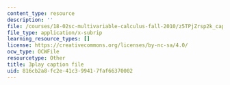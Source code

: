 ```yaml
---
content_type: resource
description: ''
file: /courses/18-02sc-multivariable-calculus-fall-2010/z5TPjZrsp2k_captions.vtt
file_type: application/x-subrip
learning_resource_types: []
license: https://creativecommons.org/licenses/by-nc-sa/4.0/
ocw_type: OCWFile
resourcetype: Other
title: 3play caption file
uid: 816cb2a8-fc2e-41c3-9941-7faf66370002
---
```

